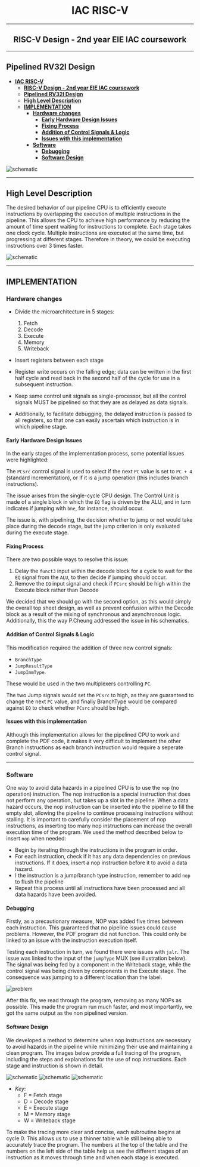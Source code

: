 # <center>**IAC RISC-V**</center>
---
## <center> **RISC-V Design - 2nd year EIE IAC coursework** </center>
---
## **Pipelined RV32I Design**

- [**IAC RISC-V**](#iac-risc-v)
  - [ **RISC-V Design - 2nd year EIE IAC coursework** ](#-risc-v-design---2nd-year-eie-iac-coursework-)
  - [**Pipelined RV32I Design**](#pipelined-rv32i-design)
  - [**High Level Description**](#high-level-description)
  - [**IMPLEMENTATION**](#implementation)
    - [**Hardware changes**](#hardware-changes)
      - [**Early Hardware Design Issues**](#early-hardware-design-issues)
      - [**Fixing Process**](#fixing-process)
      - [**Addition of Control Signals \& Logic**](#addition-of-control-signals--logic)
      - [**Issues with this implementation**](#issues-with-this-implementation)
    - [**Software**](#software)
      - [**Debugging**](#debugging)
      - [**Software Design**](#software-design)


![schematic](./SCHEMATIC/HD_schematic_pipe.png)

---
## **High Level Description**
The desired behavior of our pipeline CPU is to efficiently execute instructions by overlapping the execution of multiple instructions in the pipeline. This allows the CPU to achieve high performance by reducing the amount of time spent waiting for instructions to complete. Each stage takes one clock cycle. Multiple instructions are executed at the same time, but progressing at different stages. Therefore in theory, we could be executing instructions over 3 times faster.

![schematic](./images/Single_vs_Pipeline.png)

---
## **IMPLEMENTATION**

### **Hardware changes**
  * Divide the microarchitecture in 5 stages: 
     1. Fetch
     2. Decode 
     3. Execute 
     4. Memory 
     5. Writeback
   
  * Insert registers between each stage 

  * Register write occurs on the falling edge; data can be written in the first half cycle and read back in the second half of the cycle for use in a subsequent instruction.
  
  * Keep same control unit signals as single-processor, but all the control signals MUST be pipelined so that they are as delayed as data signals.
  
  * Additionally, to facilitate debugging, the delayed instruction is passed to all registers, so that one can easily ascertain which instruction is in which pipeline stage.


#### **Early Hardware Design Issues**

In the early stages of the implementation process, some potential issues were highlighted:



The `PCsrc` control signal is used to select if the next `PC` value is set to `PC + 4` (standard incrementation), or if it is a jump operation (this includes branch instructions).

The issue arises from the single-cycle CPU design. The Control Unit is made of a single block in which the `EQ` flag is driven by the ALU, and in turn indicates if jumping with `bne`, for instance, should occur.

The issue is, with pipelining, the decision whether to jump or not would take place during the decode stage, but the jump criterion is only evaluated during the execute stage.

#### **Fixing Process**

There are two possible ways to resolve this issue:

1. Delay the `funct3` input within the decode block for a cycle to wait for the `EQ` signal from the `ALU`, to then decide if jumping should occur.
2. Remove the `EQ` input signal and check if `PCsrc` should be high within the Execute block rather than Decode

We decided that we should go with the second option, as this would simply the overall top sheet design, as well as prevent confusion within the Decode block as a result of the mixing of synchronous and asynchronous logic. Additionally, this the way P.Cheung addressed the issue in his schematics.

#### **Addition of Control Signals & Logic**
This modification required the addition of three new control signals: 

* `BranchType` 
* `JumpResultType` 
* `JumpImmType`.  
  
These would be used in the two multiplexers controlling `PC`.

The two Jump signals would set the `PCsrc` to high, as they are guaranteed to change the next `PC` value, and finally BranchType would be compared against `EQ` to check whether `PCsrc` should be high.

#### **Issues with this implementation**

Although this implementation allows for the pipelined CPU to work and complete the PDF code, it makes it very difficult to implement the other Branch instructions as each branch instruction would require a seperate control signal.

---
### **Software**
One way to avoid data hazards in a pipelined CPU is to use the `nop` (no operation) instruction. The nop instruction is a special instruction that does not perform any operation, but takes up a slot in the pipeline. When a data hazard occurs, the nop instruction can be inserted into the pipeline to fill the empty slot, allowing the pipeline to continue processing instructions without stalling. It is important to carefully consider the placement of nop instructions, as inserting too many nop instructions can increase the overall execution time of the program. We used the method described below to insert `nop` when needed: 

  * Begin by iterating through the instructions in the program in order.
  * For each instruction, check if it has any data dependencies on previous instructions. If it does, insert a nop instruction before it to avoid a data hazard.
  * I the instruction is a jump/branch type instruction, remember to add `nop` to flush the pipeline
  * Repeat this process until all instructions have been processed and all data hazards have been avoided.


#### **Debugging**

Firstly, as a precautionary measure, NOP was added five times between each instruction. This guaranteed that no pipeline issues could cause problems. However, the PDF program did not function. This could only be linked to an issue with the instruction execution itself.

Testing each instruction in turn, we found there were issues with `jalr`. The issue was linked to the input of the `jumpType` MUX (see illustration below). The signal was being fed by a component in the Writeback stage, while the control signal was being driven by components in the Execute stage. The consequence was jumping to a different location than the label.

![problem](./images/problem.jpg)

After this fix, we read through the program, removing as many NOPs as possible. This made the program run much faster, and most importantly, we got the same output as the non pipelined version.

#### **Software Design**
We developed a method to determine when nop instructions are necessary to avoid hazards in the pipeline while minimizing their use and maintaining a clean program. The images below provide a full tracing of the program, including the steps and explanations for the use of nop instructions. Each stage and instruction is shown in detail.

![schematic](./images/Nop1.png)
![schematic](./images/Nop2.png)
![schematic](./images/Nop3.png)

* *Key*:
  * F = Fetch stage 
  * D = Decode stage 
  * E = Execute stage 
  * M = Memory stage 
  * W = Writeback stage 

To make the tracing more clear and concise, each subroutine begins at cycle 0. This allows us to use a thinner table while still being able to accurately trace the program. The numbers at the top of the table and the numbers on the left side of the table help us see the different stages of an instruction as it moves through time and when each stage is executed.



